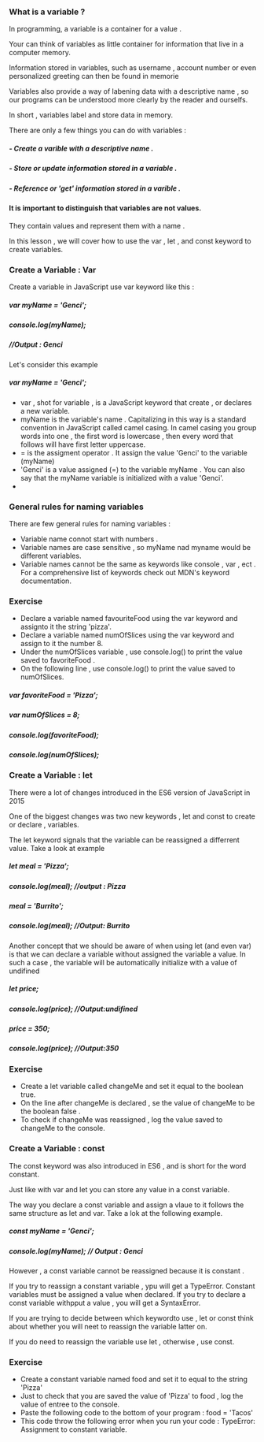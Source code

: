 ### What is a variable ?

In programming, a variable is a container for a value .

Your can think of variables as little container for information that live in a computer memory.

Information stored in variables, such as username , account number or even personalized greeting can then be found in memorie

Variables also provide a way of labening data with a descriptive name , so our programs can be understood more clearly by the reader and ourselfs.

In short , variables label and store data in memory.

There are only a few things you can do with variables :

##### - Create a varible with a descriptive name .
##### - Store or update information stored in a variable .
##### - Reference or 'get' information stored in a varible .

#### It is important to distinguish that variables are not values.

They contain values and represent them with a name .

In this lesson , we will cover how to use the var , let , and const keyword to create variables.

### Create a Variable : Var

Create a variable in JavaScript use var keyword like this :

##### var myName = 'Genci';
##### console.log(myName);
##### //Output : Genci

Let's consider this example 
##### var myName = 'Genci';
- var , shot for variable , is a JavaScript keyword that create , or declares a new variable.
- myName is the variable's name . Capitalizing in this way is a standard convention in JavaScript called camel casing. 
In camel casing you group words into one , the first word is lowercase , then every word that follows will have first letter uppercase.
- = is the assigment operator . It assign the value 'Genci' to the variable (myName)
- 'Genci' is a value assigned (=) to the variable myName . You can also say that the myName variable is initialized with a value 'Genci'.
-
### General rules for naming variables
There are few general rules for naming variables :
- Variable name connot start with numbers . 
- Variable names are case sensitive , so myName nad myname would be different variables.
- Variable names cannot be the same as keywords like console , var , ect . For a comprehensive list of keywords check out MDN's keyword documentation.

### Exercise 
- Declare a variable named favouriteFood using the var keyword and assignto it the string 'pizza'.
- Declare a variable named numOfSlices using the var keyword and assign to it the number 8.
- Under the numOfSlices variable , use console.log() to print the value saved to favoriteFood .
- On the following line , use console.log() to print the value saved to numOfSlices.

 ##### var favoriteFood = 'Pizza';
 ##### var numOfSlices = 8;
 ##### console.log(favoriteFood);
 ##### console.log(numOfSlices);


### Create a Variable : let

There were a lot of changes introduced in the ES6 version of JavaScript in 2015 

One of the biggest changes was two new keywords , let and const to create or declare , variables.

The let keyword signals that the variable can be reassigned a differrent value.
Take a look at example 
##### let meal = 'Pizza';
##### console.log(meal); //output : Pizza 
##### meal = 'Burrito';
##### console.log(meal); //Output: Burrito

Another concept that we should be aware of when using let (and even var) is that we can declare a variable without assigned the variable a value.
In such a case , the variable will be automatically initialize with a value of undifined

##### let price;
##### console.log(price); //Output:undifined
##### price = 350;
##### console.log(price); //Output:350

### Exercise 
- Create a let variable called changeMe and set it equal to the boolean true.
- On the line after changeMe is declared , se the value of changeMe to be the boolean false .
- To check if changeMe was reassigned , log the value saved to changeMe to the console.

### Create a Variable : const

The const keyword was also introduced in ES6 , and is short for the word constant.

Just like with var and let you can store any value in a const variable.

The way you declare a const variable and assign a vlaue to it follows the same structure as let and var. Take a lok at the following example.

##### const myName = 'Genci';
##### console.log(myName); // Output : Genci

However , a const variable cannot be reassigned because it is constant .

If you try to reassign a constant variable , ypu will get a TypeError.
Constant variables must be assigned a value when declared. If you try to declare a const variable withpput a value , you will get a SyntaxError.

If you are trying to decide between which keywordto use , let or const think about whether you will neet to reassign the variable latter on.

If you do need to reassign the variable use let , otherwise , use const.

### Exercise
- Create a constant variable named food and set it to equal to the string 'Pizza'
- Just to check that you are saved the value of 'Pizza' to food , log the value of entree to the console.
- Paste the following code to the bottom of your program : food = 'Tacos'
- This code throw the following error when you run your code : TypeError: Assignment to constant variable.





















